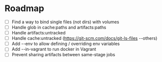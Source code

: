 # Roadmap

- [ ] Find a way to bind single files (not dirs) with volumes
- [ ] Handle glob in cache:paths and artifacts:paths
- [ ] Handle artifacts:untracked
- [ ] Handle cache:untracked (https://git-scm.com/docs/git-ls-files --others)
- [ ] Add --env to allow defining / overriding env variables
- [ ] Add --in-vagrant to run docker in Vagrant
- [ ] Prevent sharing artifacts between same-stage jobs
